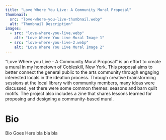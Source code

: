 ```yaml
---
title: "Love Where You Live: A Community Mural Proposal"
thumbnail:
  src: "love-where-you-live-thumbnail.webp"
  alt: "Thumbnail Description"
images:
  - src: "love-where-you-live.webp"
    alt: "Love Where You Live Mural Image 1"
  - src: "love-where-you-live-2.webp"
    alt: "Love Where You Live Mural Image 2"
---
```


“Love Where you Live - A Community Mural Proposal” is an effort to create a mural in my hometown of Cobleskill, New York. This proposal aims to better connect the general public to the arts community through engaging interested locals in the ideation process. Through creative brainstorming sessions at the local library with community members, many ideas were discussed, yet there were some common themes: seasons and barn quilt motifs. The project also includes a zine that shares lessons learned for proposing and designing a community-based mural.

# Bio

Bio Goes Here bla bla bla
